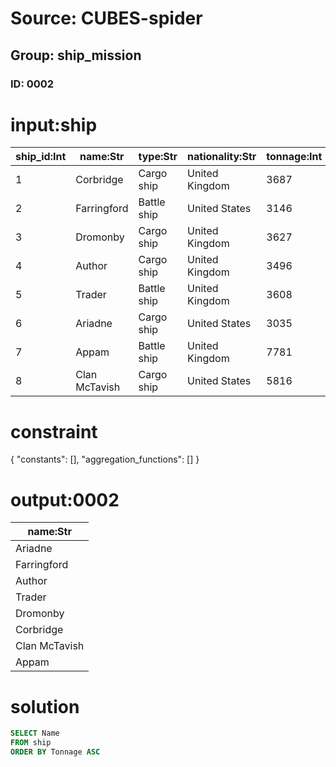 # Source: CUBES-spider
## Group: ship_mission
### ID: 0002

# input:ship

| ship_id:Int | name:Str | type:Str | nationality:Str | tonnage:Int |
|---|---|---|---|---|
| 1 | Corbridge | Cargo ship | United Kingdom | 3687 |
| 2 | Farringford | Battle ship | United States | 3146 |
| 3 | Dromonby | Cargo ship | United Kingdom | 3627 |
| 4 | Author | Cargo ship | United Kingdom | 3496 |
| 5 | Trader | Battle ship | United Kingdom | 3608 |
| 6 | Ariadne | Cargo ship | United States | 3035 |
| 7 | Appam | Battle ship | United Kingdom | 7781 |
| 8 | Clan McTavish | Cargo ship | United States | 5816 |

# constraint

{
  "constants": [],
  "aggregation_functions": []
}

# output:0002

| name:Str |
|---|
| Ariadne |
| Farringford |
| Author |
| Trader |
| Dromonby |
| Corbridge |
| Clan McTavish |
| Appam |

# solution

```sql
SELECT Name
FROM ship
ORDER BY Tonnage ASC
```
